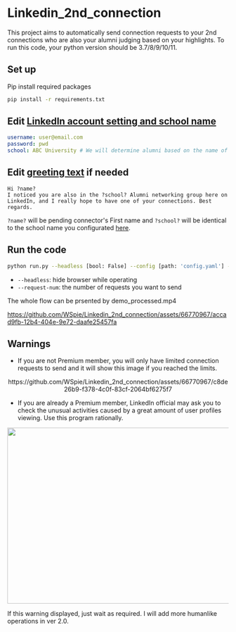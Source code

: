 # Linkedin_2nd_connection

This project aims to automatically send connection requests to your 2nd connections who are also your alumni judging based on your highlights. To run this code, your python version should be 3.7/8/9/10/11. 
## Set up
Pip install required packages
```bash shell
pip install -r requirements.txt
```

## Edit [LinkedIn account setting and school name](config.yaml)
```yaml config.yaml
username: user@email.com
password: pwd
school: ABC University # We will determine alumni based on the name of school, so be careful of typos
```

## Edit [greeting text](greeting_alumni.txt) if needed
```text greeting_alumni.txt
Hi ?name?
I noticed you are also in the ?school? Alumni networking group here on LinkedIn, and I really hope to have one of your connections. Best regards.
```
`?name?` will be pending connector's First name and `?school?` will be identical to the school name you configurated [here](config.yaml). 

## Run the code
```bash shell
python run.py --headless [bool: False] --config [path: 'config.yaml'] --request-num [int: 20] --greet-txt [path: greeting_alumni.txt]
```
- `--headless`: hide browser while operating
- `--request-num`: the number of requests you want to send

The whole flow can be prsented by demo_processed.mp4

https://github.com/WSpie/Linkedin_2nd_connection/assets/66770967/accad9fb-12b4-404e-9e72-daafe25457fa


## Warnings

- If you are not Premium member, you will only have limited connection requests to send and it will show this image if you reached the limits.
<center>
 https://github.com/WSpie/Linkedin_2nd_connection/assets/66770967/c8de26b9-f378-4c0f-83cf-2064bf6275f7
</center>

- If you are already a Premium member, LinkedIn official may ask you to check the unusual activities caused by a great amount of user profiles viewing. Use this program rationally.
<center>
    <img src="https://user-images.githubusercontent.com/66770967/190923752-10d738f1-c683-4276-9a6a-fd959e655e9f.png" width="600" height="400"/>
</center>

If this warning displayed, just wait as required. I will add more humanlike operations in ver 2.0.
